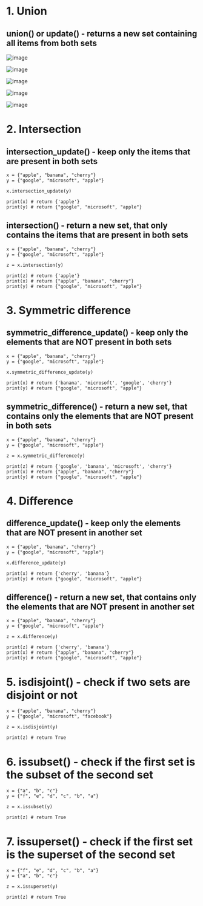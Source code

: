 # 1. Union

## union() or update() - returns a new set containing all items from both sets

![image](https://user-images.githubusercontent.com/60442877/226116474-8a394433-eedf-4351-ab5d-3d16d275623c.png)

![image](https://user-images.githubusercontent.com/60442877/226116478-75fb1b05-34c4-47b9-babf-c5fce42b4d26.png)

![image](https://user-images.githubusercontent.com/60442877/226116492-9d8570db-4459-43dc-8bef-24e33fcc55a0.png)

![image](https://user-images.githubusercontent.com/60442877/226116498-088c55ed-64ea-4885-992f-0ac02ffbc3d6.png)

![image](https://user-images.githubusercontent.com/60442877/226116505-8d9c4c85-7054-4edc-b944-b7dcee4b3a7f.png)

# 2. Intersection

## intersection_update() - keep only the items that are present in both sets

    x = {"apple", "banana", "cherry"}
    y = {"google", "microsoft", "apple"}

    x.intersection_update(y)

    print(x) # return {'apple'}
    print(y) # return {"google", "microsoft", "apple"}

## intersection() - return a new set, that only contains the items that are present in both sets

    x = {"apple", "banana", "cherry"}
    y = {"google", "microsoft", "apple"}

    z = x.intersection(y)

    print(z) # return {'apple'}
    print(x) # return {"apple", "banana", "cherry"}
    print(y) # return {"google", "microsoft", "apple"}

# 3. Symmetric difference

## symmetric_difference_update() - keep only the elements that are NOT present in both sets

    x = {"apple", "banana", "cherry"}
    y = {"google", "microsoft", "apple"}

    x.symmetric_difference_update(y)

    print(x) # return {'banana', 'microsoft', 'google', 'cherry'}
    print(y) # return {"google", "microsoft", "apple"}

## symmetric_difference() - return a new set, that contains only the elements that are NOT present in both sets

    x = {"apple", "banana", "cherry"}
    y = {"google", "microsoft", "apple"}

    z = x.symmetric_difference(y)

    print(z) # return {'google', 'banana', 'microsoft', 'cherry'}
    print(x) # return {"apple", "banana", "cherry"}
    print(y) # return {"google", "microsoft", "apple"}

# 4. Difference

## difference_update() - keep only the elements that are NOT present in another set

    x = {"apple", "banana", "cherry"}
    y = {"google", "microsoft", "apple"}

    x.difference_update(y) 

    print(x) # return {'cherry', 'banana'}
    print(y) # return {"google", "microsoft", "apple"}

## difference() - return a new set, that contains only the elements that are NOT present in another set

    x = {"apple", "banana", "cherry"}
    y = {"google", "microsoft", "apple"}

    z = x.difference(y) 

    print(z) # return {'cherry', 'banana'}
    print(x) # return {"apple", "banana", "cherry"}
    print(y) # return {"google", "microsoft", "apple"}

# 5. isdisjoint() - check if two sets are disjoint or not

    x = {"apple", "banana", "cherry"}
    y = {"google", "microsoft", "facebook"}

    z = x.isdisjoint(y) 

    print(z) # return True

# 6. issubset() - check if the first set is the subset of the second set

    x = {"a", "b", "c"}
    y = {"f", "e", "d", "c", "b", "a"}

    z = x.issubset(y) 

    print(z) # return True
    
# 7. issuperset() - check if the first set is the superset of the second set

    x = {"f", "e", "d", "c", "b", "a"}
    y = {"a", "b", "c"}

    z = x.issuperset(y) 

    print(z) # return True


